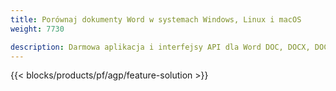 ```yaml
---
title: Porównaj dokumenty Word w systemach Windows, Linux i macOS 
weight: 7730

description: Darmowa aplikacja i interfejsy API dla Word DOC, DOCX, DOCM, DOTM, RTF, DOT i ODT Porównanie
---
```


{{< blocks/products/pf/agp/feature-solution >}} 

